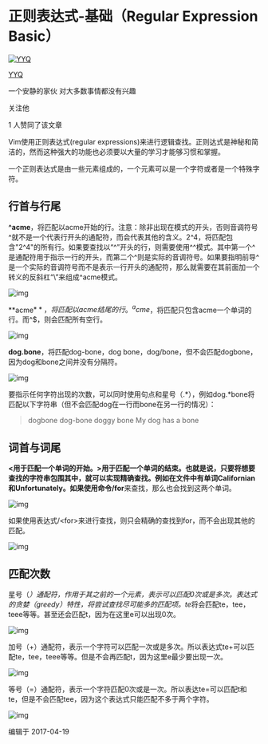 # 正则表达式-基础（Regular Expression Basic）

[![YYQ](https://pic1.zhimg.com/v2-c4432de041354a82800b86e53483c9c7_xs.jpg?source=172ae18b)](https://www.zhihu.com/people/anthony.yuan)

[YYQ](https://www.zhihu.com/people/anthony.yuan)

一个安静的家伙 对大多数事情都没有兴趣

关注他

1 人赞同了该文章

Vim使用正则表达式(regular expressions)来进行逻辑查找。正则达式是神秘和简洁的，然而这种强大的功能也必须要以大量的学习才能够习惯和掌握。

一个正则表达式是由一些元素组成的，一个元素可以是一个字符或者是一个特殊字符。



## **行首与行尾**

**^acme**，将匹配以acme开始的行。注意：除非出现在模式的开头，否则音调符号^就不是一个代表行开头的通配符，而会代表其他的含义。2^4，将匹配包含"2^4"的所有行。如果要查找以“^”开头的行，则需要使用^^模式。其中第一个^是通配符用于指示一行的开头，而第二个^则是实际的音调符号。如果要指明前导^是一个实际的音调符号而不是表示一行开头的通配符，那么就需要在其前面加一个转义的反斜杠“\”来组成\^acme模式。

![img](https://pic3.zhimg.com/80/v2-400561821ea64b43a51a659c44b01806_720w.png)

**acme$**，将匹配以acme结尾的行。^acme$，将匹配只包含acme一个单词的行。而^$，则会匹配所有空行。

![img](https://pic4.zhimg.com/80/v2-07b3885fd3193898b1b4e261ce0e9437_720w.png)

**dog.bone**，将匹配dog-bone，dog bone，dog/bone，但不会匹配dogbone，因为dog和bone之间并没有分隔符。

![img](https://pic3.zhimg.com/80/v2-9a5a6d4d0681750d62f06d53129433f6_720w.png)

要指示任何字符出现的次数，可以同时使用句点和星号（.*），例如dog.*bone将匹配以下字符串（但不会匹配dog在一行而bone在另一行的情况）：

> dogbone
> dog-bone
> doggy bone
> My dog has a bone

## **词首与词尾**

**<**用于匹配一个单词的开始。**>**用于匹配一个单词的结束。也就是说，只要将想要查找的字符串包围其中，就可以实现精确查找。例如在文件中有单词Californian和Unfortunately。如果使用命令**/for**来查找，那么也会找到这两个单词。



![img](https://pic3.zhimg.com/80/v2-3ca758146256a15b49c14ee21133d4b2_720w.png)

如果使用表达式/\<for\>来进行查找，则只会精确的查找到for，而不会出现其他的匹配。



![img](https://pic2.zhimg.com/80/v2-e2caae6bfbeae1ca77b57c65e3bff101_720w.png)

## **匹配次数**

星号（*）通配符，作用于其之前的一个元素，表示可以匹配0次或是多次。表达式的贪婪（greedy）特性，将尝试查找尽可能多的匹配项。te*将会匹配te，tee，teee等等。甚至还会匹配t，因为在这里e可以出现0次。

![img](https://pic3.zhimg.com/80/v2-2aca23046b988b7a84dc7d0639bfb01e_720w.png)

加号（+）通配符，表示一个字符可以匹配一次或是多次。所以表达式te\+可以匹配te，tee，teee等等。但是不会再匹配t，因为这里e最少要出现一次。

![img](https://pic1.zhimg.com/80/v2-63203de8b99c04dd2ef3dfae7b04de34_720w.png)

等号（=）通配符，表示一个字符匹配0次或是一次。所以表达te\=可以匹配t和te，但是不会匹配tee，因为这个表达式只能匹配不多于两个字符。

![img](https://pic3.zhimg.com/80/v2-2e0d7b01dbcc753d5313b35ab501ef62_720w.png)

编辑于 2017-04-19